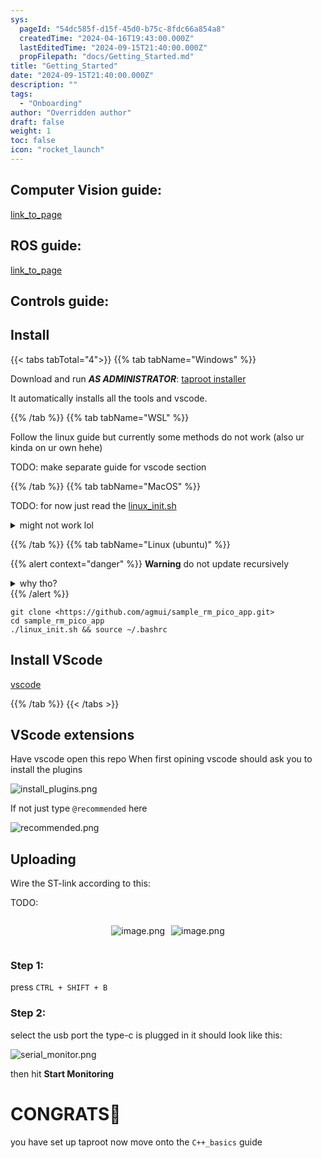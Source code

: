 ```yaml
---
sys:
  pageId: "54dc585f-d15f-45d0-b75c-8fdc66a854a8"
  createdTime: "2024-04-16T19:43:00.000Z"
  lastEditedTime: "2024-09-15T21:40:00.000Z"
  propFilepath: "docs/Getting_Started.md"
title: "Getting_Started"
date: "2024-09-15T21:40:00.000Z"
description: ""
tags:
  - "Onboarding"
author: "Overridden author"
draft: false
weight: 1
toc: false
icon: "rocket_launch"
---
```


## Computer Vision guide:

[link_to_page](86d45bc0-388b-4d26-8848-44f255f73d0e)

## ROS guide:

[link_to_page](3c76c1de-ec8f-46d6-8b0a-294005edc2d5)

## Controls guide:

## Install

{{< tabs tabTotal="4">}}
{{% tab tabName="Windows" %}}

Download and run _**AS ADMINISTRATOR**_: [taproot installer](https://github.com/Thornbots/TeachingFreshies/releases/tag/1.0)

It automatically installs all the tools and vscode.

{{% /tab %}}
{{% tab tabName="WSL" %}}

Follow the linux guide but currently some methods do not work (also ur kinda on ur own hehe)

TODO: make separate guide for vscode section

{{% /tab %}}
{{% tab tabName="MacOS" %}}

TODO: for now just read the [linux_init.sh](https://github.com/agmui/sample_rm_pico_app/blob/main/linux_init.sh)

<details>
<summary>might not work lol</summary>

`brew install libusb pkg-config`

Next install: [vscode](https://code.visualstudio.com/Download)

</details>

{{% /tab %}}
{{% tab tabName="Linux (ubuntu)" %}}

{{% alert context="danger" %}}
**Warning** do not update recursively
<details>
<summary>why tho?</summary>
There are some submodules that may go on for a while (like tinyusb) and I highly
recommend you don't need to get them.
If you want to see what submodules I update just look in `linux_init.sh`
</details>
{{% /alert %}}

```shell
git clone <https://github.com/agmui/sample_rm_pico_app.git>
cd sample_rm_pico_app
./linux_init.sh && source ~/.bashrc
```

## Install VScode

[vscode](https://code.visualstudio.com/Download)

{{% /tab %}}
{{< /tabs >}}

## VScode extensions

Have vscode open this repo
When first opining vscode should ask you to install the plugins

![install_plugins.png](https://prod-files-secure.s3.us-west-2.amazonaws.com/d518164a-d88e-44d1-a4ee-3adb3bd8bce0/89bd30f0-1825-4e77-867b-0a41ce370880/install_plugins.png?X-Amz-Algorithm=AWS4-HMAC-SHA256&X-Amz-Content-Sha256=UNSIGNED-PAYLOAD&X-Amz-Credential=ASIAZI2LB466VVJKORTX%2F20250305%2Fus-west-2%2Fs3%2Faws4_request&X-Amz-Date=20250305T150827Z&X-Amz-Expires=3600&X-Amz-Security-Token=IQoJb3JpZ2luX2VjEM7%2F%2F%2F%2F%2F%2F%2F%2F%2F%2FwEaCXVzLXdlc3QtMiJHMEUCIQDTm3hV4J8aCrLIp8bkjTlaCH%2F%2BQHGtzLyTIQWMP6rAtQIgIzKf8r5HzcdbR3FiqTC7y3eVCMG1Abh1V%2B2xbVtslNIq%2FwMIFxAAGgw2Mzc0MjMxODM4MDUiDB%2BGzAFKsa%2FTrH1ZlCrcA5vNnL8VoHwW3JzUhuc%2FvcsIfv4duKTyC3lmJzEiaAaiFYQ0iZQoUV1mZQf5oJ%2FzrB6iC4S0P%2BmNkgxiTYYTjECoUjaeioUf2kSchQDJgIH9wr6Kg4kGPNLKCL5XyQmmMKwXqlITxLdP2qpwO%2BxUZyASm1Yi2jeigJ5q7VgLyNXh0q5vhO9vhWYy1V4GwmvZqOZ%2BxKoC1asgA%2FeAa%2BLfQswGe9dHN2ApcaNFE6lnLpLelKLuDqOGROT6ZQ6WYk3uQFHDjlIwyHgXkHT6UuDwwYPsiRAx5BoqH3ju6srDyhwJQJvCPSlV5s8FLIvmTZiiR9V%2BaTIXYDbnQfmKqCjrsbjWwQjvuLbmfnb8877mCAKS4ZG1%2FHgJQwfj1avJlHIaorxzPSZLuv36OM3hYUvpLArcBSfaxTMtn904ft3GcZeiFZo2uUYr74WRE6pnhbx%2FlM3Cg33LD1PNiuotVYxe885FJmFRkJhHP7b96EtMFdKMi4Lpe%2Bc2o6vKTA2UYc3qAHusRzhqCgTgq4MmSntD%2BZ8MVgjmg90CuRCWBfoWFSR9Wh%2Fd9KICf042PLooIWG2zLze9LT%2Bss68uSqXSeAhImjBjcB2lrpP3BuhG%2FvaMQbeGngNJjlSa4tM22AKMPK3ob4GOqUB%2BicW4OYVUlNmIH0tsArlH3h7TaehA1i8HfOttQ3OwTgR%2F0DMbtRzx2GwBe5Y%2FrQMD7uecDYafGTzMCCZYPEw5nILjwy6th5LgUDFMTWSls11Jaj2TQYPhH7St5JkUs1lrME2%2FmAY6f9RZonh5gc56b%2FGc8O6eof6CSq3TKlHzPJf1QAqn3EZrNfrFc6Y%2Fe4PlP4sLRK8Yo5uVW5Ibgzqjih%2Fe4Bk&X-Amz-Signature=058bc0eada9a1feff5c63fcb56515ed72b98ea0bbd69665a8d81b11357371066&X-Amz-SignedHeaders=host&x-id=GetObject)

If not just type `@recommended` here  

![recommended.png](https://prod-files-secure.s3.us-west-2.amazonaws.com/d518164a-d88e-44d1-a4ee-3adb3bd8bce0/61e661e9-5d85-4dfc-be0d-8d2097a5e793/recommended.png?X-Amz-Algorithm=AWS4-HMAC-SHA256&X-Amz-Content-Sha256=UNSIGNED-PAYLOAD&X-Amz-Credential=ASIAZI2LB466VVJKORTX%2F20250305%2Fus-west-2%2Fs3%2Faws4_request&X-Amz-Date=20250305T150827Z&X-Amz-Expires=3600&X-Amz-Security-Token=IQoJb3JpZ2luX2VjEM7%2F%2F%2F%2F%2F%2F%2F%2F%2F%2FwEaCXVzLXdlc3QtMiJHMEUCIQDTm3hV4J8aCrLIp8bkjTlaCH%2F%2BQHGtzLyTIQWMP6rAtQIgIzKf8r5HzcdbR3FiqTC7y3eVCMG1Abh1V%2B2xbVtslNIq%2FwMIFxAAGgw2Mzc0MjMxODM4MDUiDB%2BGzAFKsa%2FTrH1ZlCrcA5vNnL8VoHwW3JzUhuc%2FvcsIfv4duKTyC3lmJzEiaAaiFYQ0iZQoUV1mZQf5oJ%2FzrB6iC4S0P%2BmNkgxiTYYTjECoUjaeioUf2kSchQDJgIH9wr6Kg4kGPNLKCL5XyQmmMKwXqlITxLdP2qpwO%2BxUZyASm1Yi2jeigJ5q7VgLyNXh0q5vhO9vhWYy1V4GwmvZqOZ%2BxKoC1asgA%2FeAa%2BLfQswGe9dHN2ApcaNFE6lnLpLelKLuDqOGROT6ZQ6WYk3uQFHDjlIwyHgXkHT6UuDwwYPsiRAx5BoqH3ju6srDyhwJQJvCPSlV5s8FLIvmTZiiR9V%2BaTIXYDbnQfmKqCjrsbjWwQjvuLbmfnb8877mCAKS4ZG1%2FHgJQwfj1avJlHIaorxzPSZLuv36OM3hYUvpLArcBSfaxTMtn904ft3GcZeiFZo2uUYr74WRE6pnhbx%2FlM3Cg33LD1PNiuotVYxe885FJmFRkJhHP7b96EtMFdKMi4Lpe%2Bc2o6vKTA2UYc3qAHusRzhqCgTgq4MmSntD%2BZ8MVgjmg90CuRCWBfoWFSR9Wh%2Fd9KICf042PLooIWG2zLze9LT%2Bss68uSqXSeAhImjBjcB2lrpP3BuhG%2FvaMQbeGngNJjlSa4tM22AKMPK3ob4GOqUB%2BicW4OYVUlNmIH0tsArlH3h7TaehA1i8HfOttQ3OwTgR%2F0DMbtRzx2GwBe5Y%2FrQMD7uecDYafGTzMCCZYPEw5nILjwy6th5LgUDFMTWSls11Jaj2TQYPhH7St5JkUs1lrME2%2FmAY6f9RZonh5gc56b%2FGc8O6eof6CSq3TKlHzPJf1QAqn3EZrNfrFc6Y%2Fe4PlP4sLRK8Yo5uVW5Ibgzqjih%2Fe4Bk&X-Amz-Signature=5577258d55bb7af2aff0c3c70c9d6a40571da7d4098a8afaf456a8935edb212e&X-Amz-SignedHeaders=host&x-id=GetObject)

## Uploading

Wire the ST-link according to this:

TODO:

<div style="display: flex;flex-direction: row; column-gap:10px; max-width: 630px;justify-content: center;">
<div>

![image.png](https://prod-files-secure.s3.us-west-2.amazonaws.com/d518164a-d88e-44d1-a4ee-3adb3bd8bce0/210ecb78-1116-4d7b-b9b7-2292f66fa2c2/image.png?X-Amz-Algorithm=AWS4-HMAC-SHA256&X-Amz-Content-Sha256=UNSIGNED-PAYLOAD&X-Amz-Credential=ASIAZI2LB4662DWD3I4H%2F20250305%2Fus-west-2%2Fs3%2Faws4_request&X-Amz-Date=20250305T150831Z&X-Amz-Expires=3600&X-Amz-Security-Token=IQoJb3JpZ2luX2VjEM7%2F%2F%2F%2F%2F%2F%2F%2F%2F%2FwEaCXVzLXdlc3QtMiJIMEYCIQDlkNqmpPB4PKJjHbxEOjNgLPMZZCteqlDDogp4xNr3YQIhALdILqtr2azH3pTBj%2BQh0wDhA1mls3rDIPKGISpSx6cYKv8DCBcQABoMNjM3NDIzMTgzODA1IgzjLZvp3sPJUewAmwoq3ANe%2B80WKQvOcOxEkxPA9uqctBbzO2RxZixGaT0kp10J8%2FYyk1Fs%2BzpiNQGF0gs6wQhUkEmcjncgsv2ngYqBsMTBBUSud%2BtQWVbOO6gLs8I5PLhbpuROeeaLacEP%2Bilrq6hrwbifSj4aoL4LMhPcyB2vqUwkCUQUSLER%2Fdb49Q%2BLK7w5sKIFdjrN8kTzWAI21zn0J95wcEwVRB1Burj6BAPf5XsOkh4e%2Bw0RGoxc7Q3hiRci5dN9JjfWgCXIZODDteBlR4yhiPPYrBZbqdhPyN2aEbVTt9zkxyiDwCmOx9%2FRfXKdotjnqysJuXn9nQ%2BHqv0WOvToWbBWwm45J4JQUEOyF3WZGQVH83gjcI2BHEIcXD%2BL%2Bu20S1QB4sv3DvDmqGGvKrUwOZ75dM4BQuTqTOscMwQGhOK98D%2Bx5lc5jsNurINVHNWQnaJ%2BUIFHx6ke3FLJAKsnqU13de39TOYsnxvSF7KoplhzE4SUOmKNbP0GjZzyK8ftqJv5UzD%2B4%2BRRyJ9u9oaeOidX%2FfV%2F4BpzgiVwI5jZhOCQzPSjPVH74zJGfcyAHHk19JKgS1B7TAveNl6Xtj9Z%2BSq95Sffn3e86%2FomUlGG7UwL1BZEUF%2Fs0XBuJIJy7dKStsS1sGhcwzCJuKG%2BBjqkAUKAo8AY9BSgTlpwnhzbP96pg2qQNdRhxJr0acrw7AHd7PPkX5a7q8i6Dclx3JpOpm%2FujwC6eXACt0aRv5yBKdYot%2Fqsr72OYU2hsT15LbM9T8rDFa8iV%2FXVGZI2obYk2m2lLHm49M4Rg5sz7NmBMNkPone0MTmNIfQwlKCH%2BmbocA1%2BEEWQ4RETdpaAvSK8JG9wunJcdJrHYy%2FTvFrY1ag6WZ0m&X-Amz-Signature=b7c69f10255e5cf0664ca8ba31e5691e1593e9824d58f0df4bca18b8538d9baf&X-Amz-SignedHeaders=host&x-id=GetObject)

</div>
<div>

![image.png](https://prod-files-secure.s3.us-west-2.amazonaws.com/d518164a-d88e-44d1-a4ee-3adb3bd8bce0/33a0fd0f-8ca6-4a86-8e09-26e95ded1fff/image.png?X-Amz-Algorithm=AWS4-HMAC-SHA256&X-Amz-Content-Sha256=UNSIGNED-PAYLOAD&X-Amz-Credential=ASIAZI2LB4666IGGSOLF%2F20250305%2Fus-west-2%2Fs3%2Faws4_request&X-Amz-Date=20250305T150832Z&X-Amz-Expires=3600&X-Amz-Security-Token=IQoJb3JpZ2luX2VjEM7%2F%2F%2F%2F%2F%2F%2F%2F%2F%2FwEaCXVzLXdlc3QtMiJIMEYCIQDStG1yFq%2BnaucFhNj%2FtnMh3Vi0Pag0dDRPrF%2FjXQKWrQIhALJt0Q1R5lBF3qD7EETJ55BaCWCt3rcTdS8tL%2BKS37IGKv8DCBcQABoMNjM3NDIzMTgzODA1Igzwzyj8FFYci900o3Mq3AOaBtVwQgL4L%2F2vccz01%2BRiy3Y49jI6OQJbp%2BZah3Hpuqs3m0LmXRsrTwAFf9LhOqJqBludOIe0R2O1M%2F5Q%2BuEhmxsTNBp2IMM%2BVK3boX%2FjWhGBvpfvOEVMBcffpvmO4bXX9m3ypldOmTF%2Blo4cfLSAW9wnp%2F6J3n8fqMPoiuJVT%2FfKXDwAOfkcNYK09dUCvFC%2Ffb6OhwB7dIZrCHKR2Wb2tQ6TV4JMGdgAKFPjOtBOvke%2FLnq2Wq8eTPik4KakCoyqIYaSATQXsJiCBqu39kAu%2Btp%2FZG0yo197vbBxG6Vn7YkPg1n77bDVm1UhcnMTUjwfrxCpNGqFdJiI8HHd9s4bqbdfm%2BayxfSGLPRPVPfgMnQpfy4dJyLMOwa5ikGi16h6hmUCIVf51D3vgnn95g6iSOKmJrSH0jtn3s09ma3Hk0IHmQoyDscFxzjcxnrajiNvmRCw0aJKqyX1M68TzKSuqE8i5zTLvG2mglKQBBPJOQI7j%2BdUIHGRcMdDVirrBEgzzGpAPBT%2BUHqk4crYLTKSHtZAoT%2B87%2Fxua9Hh4CPgn7gSsmN03iQ5bf6gpUeChPzWpie8f0vIl4gtUZqn2HNPgRy7i4ojY0stMPSoQaK09e20o3ZCKLt6JM96mzDBuKG%2BBjqkATjUuWv6UWqJTtXkJH%2BSDdmVDMH%2Bj1dO7PhitI96KJIoXv4wLeO0vkbMFWtEA3%2BPWHCjpOJKCW%2FGM4GN%2FRyCUatq6imAgii7%2FqoEGKVaKQIUHGzu3I9b%2FOYu5P9dUNnFfJqbP6YFV6BubXpi2Y8faCjKLMwmt7l20gipImf5HWgHpGMveEmWmnyBWzvoVwLd%2FV5VyhYZOJFyDIYh1%2BjJhhJL2EiL&X-Amz-Signature=e3d9fbaa75a00f4d11e9a23716dd61faf5e4d0ba3db4a807008561988509bd83&X-Amz-SignedHeaders=host&x-id=GetObject)

</div>
</div>

### Step 1:

press `CTRL + SHIFT + B`

### Step 2:

select the usb port the type-c is plugged in it should look like this:

![serial_monitor.png](https://prod-files-secure.s3.us-west-2.amazonaws.com/d518164a-d88e-44d1-a4ee-3adb3bd8bce0/f03f4774-05d4-4393-b6a0-d5efb6d315ab/serial_monitor.png?X-Amz-Algorithm=AWS4-HMAC-SHA256&X-Amz-Content-Sha256=UNSIGNED-PAYLOAD&X-Amz-Credential=ASIAZI2LB466VVJKORTX%2F20250305%2Fus-west-2%2Fs3%2Faws4_request&X-Amz-Date=20250305T150827Z&X-Amz-Expires=3600&X-Amz-Security-Token=IQoJb3JpZ2luX2VjEM7%2F%2F%2F%2F%2F%2F%2F%2F%2F%2FwEaCXVzLXdlc3QtMiJHMEUCIQDTm3hV4J8aCrLIp8bkjTlaCH%2F%2BQHGtzLyTIQWMP6rAtQIgIzKf8r5HzcdbR3FiqTC7y3eVCMG1Abh1V%2B2xbVtslNIq%2FwMIFxAAGgw2Mzc0MjMxODM4MDUiDB%2BGzAFKsa%2FTrH1ZlCrcA5vNnL8VoHwW3JzUhuc%2FvcsIfv4duKTyC3lmJzEiaAaiFYQ0iZQoUV1mZQf5oJ%2FzrB6iC4S0P%2BmNkgxiTYYTjECoUjaeioUf2kSchQDJgIH9wr6Kg4kGPNLKCL5XyQmmMKwXqlITxLdP2qpwO%2BxUZyASm1Yi2jeigJ5q7VgLyNXh0q5vhO9vhWYy1V4GwmvZqOZ%2BxKoC1asgA%2FeAa%2BLfQswGe9dHN2ApcaNFE6lnLpLelKLuDqOGROT6ZQ6WYk3uQFHDjlIwyHgXkHT6UuDwwYPsiRAx5BoqH3ju6srDyhwJQJvCPSlV5s8FLIvmTZiiR9V%2BaTIXYDbnQfmKqCjrsbjWwQjvuLbmfnb8877mCAKS4ZG1%2FHgJQwfj1avJlHIaorxzPSZLuv36OM3hYUvpLArcBSfaxTMtn904ft3GcZeiFZo2uUYr74WRE6pnhbx%2FlM3Cg33LD1PNiuotVYxe885FJmFRkJhHP7b96EtMFdKMi4Lpe%2Bc2o6vKTA2UYc3qAHusRzhqCgTgq4MmSntD%2BZ8MVgjmg90CuRCWBfoWFSR9Wh%2Fd9KICf042PLooIWG2zLze9LT%2Bss68uSqXSeAhImjBjcB2lrpP3BuhG%2FvaMQbeGngNJjlSa4tM22AKMPK3ob4GOqUB%2BicW4OYVUlNmIH0tsArlH3h7TaehA1i8HfOttQ3OwTgR%2F0DMbtRzx2GwBe5Y%2FrQMD7uecDYafGTzMCCZYPEw5nILjwy6th5LgUDFMTWSls11Jaj2TQYPhH7St5JkUs1lrME2%2FmAY6f9RZonh5gc56b%2FGc8O6eof6CSq3TKlHzPJf1QAqn3EZrNfrFc6Y%2Fe4PlP4sLRK8Yo5uVW5Ibgzqjih%2Fe4Bk&X-Amz-Signature=e54f1e01d639ca80b0e69126f558f84d7f00598df46a215d46298d5ed7dfb18c&X-Amz-SignedHeaders=host&x-id=GetObject)

then hit **Start Monitoring**

# CONGRATS🎉

you have set up taproot now move onto the `C++_basics` guide
